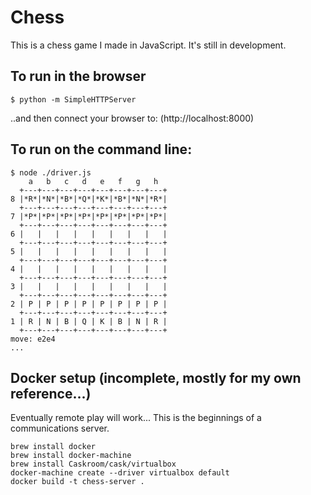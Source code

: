 # Chess

This is a chess game I made in JavaScript.  It's still in development.

## To run in the browser

```
$ python -m SimpleHTTPServer
```

..and then connect your browser to:  (http://localhost:8000)

## To run on the command line:

```
$ node ./driver.js
    a   b   c   d   e   f   g   h
  +---+---+---+---+---+---+---+---+
8 |*R*|*N*|*B*|*Q*|*K*|*B*|*N*|*R*|
  +---+---+---+---+---+---+---+---+
7 |*P*|*P*|*P*|*P*|*P*|*P*|*P*|*P*|
  +---+---+---+---+---+---+---+---+
6 |   |   |   |   |   |   |   |   |
  +---+---+---+---+---+---+---+---+
5 |   |   |   |   |   |   |   |   |
  +---+---+---+---+---+---+---+---+
4 |   |   |   |   |   |   |   |   |
  +---+---+---+---+---+---+---+---+
3 |   |   |   |   |   |   |   |   |
  +---+---+---+---+---+---+---+---+
2 | P | P | P | P | P | P | P | P |
  +---+---+---+---+---+---+---+---+
1 | R | N | B | Q | K | B | N | R |
  +---+---+---+---+---+---+---+---+
move: e2e4
...
```


## Docker setup (incomplete, mostly for my own reference...)

Eventually remote play will work... This is the beginnings of a
communications server.

```
brew install docker
brew install docker-machine
brew install Caskroom/cask/virtualbox
docker-machine create --driver virtualbox default
docker build -t chess-server .
```
